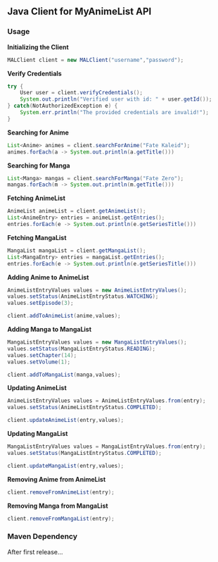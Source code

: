 ## Java Client for MyAnimeList API

### Usage

**Initializing the Client**

```java
MALClient client = new MALClient("username","password");
```

**Verify Credentials**
```java
try {
    User user = client.verifyCredentials();
    System.out.println("Verified user with id: " + user.getId());
} catch(NotAuthorizedException e) {
    System.err.println("The provided credentials are invalid!");
}
```

**Searching for Anime**
```java
List<Anime> animes = client.searchForAnime("Fate Kaleid");
animes.forEach(a -> System.out.println(a.getTitle()))
```

**Searching for Manga**
```java
List<Manga> mangas = client.searchForManga("Fate Zero");
mangas.forEach(m -> System.out.println(m.getTitle()))
```

**Fetching AnimeList**
```java
AnimeList animeList = client.getAnimeList();
List<AnimeEntry> entries = animeList.getEntries();
entries.forEach(e -> System.out.println(e.getSeriesTitle()))
```

**Fetching MangaList**
```java
MangaList mangaList = client.getMangaList();
List<MangaEntry> entries = mangaList.getEntries();
entries.forEach(e -> System.out.println(e.getSeriesTitle()))
```

**Adding Anime to AnimeList**
```java
AnimeListEntryValues values = new AnimeListEntryValues();
values.setStatus(AnimeListEntryStatus.WATCHING);
values.setEpisode(3);

client.addToAnimeList(anime,values);
```

**Adding Manga to MangaList**
```java
MangaListEntryValues values = new MangaListEntryValues();
values.setStatus(MangaListEntryStatus.READING);
values.setChapter(14);
values.setVolume(1);

client.addToMangaList(manga,values);
```

**Updating AnimeList**
```java
AnimeListEntryValues values = AnimeListEntryValues.from(entry);
values.setStatus(AnimeListEntryStatus.COMPLETED);

client.updateAnimeList(entry,values);
```

**Updating MangaList**
```java
MangaListEntryValues values = MangaListEntryValues.from(entry);
values.setStatus(MangaListEntryStatus.COMPLETED);

client.updateMangaList(entry,values);
```

**Removing Anime from AnimeList**
```java
client.removeFromAnimeList(entry);
```

**Removing Manga from MangaList**
```java
client.removeFromMangaList(entry);
```

### Maven Dependency
After first release...
